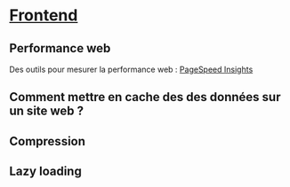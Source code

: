 # [Frontend](https://ecoresponsable.numerique.gouv.fr/publications/referentiel-general-ecoconception/#frontend)

## Performance web
Des outils pour mesurer la performance web : [PageSpeed Insights](https://pagespeed.web.dev/)

## Comment mettre en cache des des données sur un site web ?

## Compression

## Lazy loading
